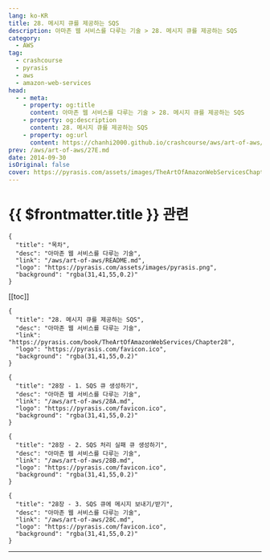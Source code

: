 ```yaml
---
lang: ko-KR
title: 28. 메시지 큐를 제공하는 SQS
description: 아마존 웹 서비스를 다루는 기술 > 28. 메시지 큐를 제공하는 SQS
category:
  - AWS
tag: 
  - crashcourse
  - pyrasis
  - aws 
  - amazon-web-services
head:
  - - meta:
    - property: og:title
      content: 아마존 웹 서비스를 다루는 기술 > 28. 메시지 큐를 제공하는 SQS
    - property: og:description
      content: 28. 메시지 큐를 제공하는 SQS
    - property: og:url
      content: https://chanhi2000.github.io/crashcourse/aws/art-of-aws/28.html
prev: /aws/art-of-aws/27E.md
date: 2014-09-30
isOriginal: false
cover: https://pyrasis.com/assets/images/TheArtOfAmazonWebServicesChapter28/1.png
---
```


# {{ $frontmatter.title }} 관련

```component VPCard
{
  "title": "목차",
  "desc": "아마존 웹 서비스를 다루는 기술",
  "link": "/aws/art-of-aws/README.md",
  "logo": "https://pyrasis.com/assets/images/pyrasis.png",
  "background": "rgba(31,41,55,0.2)"
}
```

[[toc]]

```component VPCard
{
  "title": "28. 메시지 큐를 제공하는 SQS",
  "desc": "아마존 웹 서비스를 다루는 기술",
  "link": "https://pyrasis.com/book/TheArtOfAmazonWebServices/Chapter28",
  "logo": "https://pyrasis.com/favicon.ico",
  "background": "rgba(31,41,55,0.2)"
}
```

<!-- TODO: 작성 -->

```component VPCard
{
  "title": "28장 - 1. SQS 큐 생성하기",
  "desc": "아마존 웹 서비스를 다루는 기술",
  "link": "/aws/art-of-aws/28A.md",
  "logo": "https://pyrasis.com/favicon.ico",
  "background": "rgba(31,41,55,0.2)"
}
```

```component VPCard
{
  "title": "28장 - 2. SQS 처리 실패 큐 생성하기",
  "desc": "아마존 웹 서비스를 다루는 기술",
  "link": "/aws/art-of-aws/28B.md",
  "logo": "https://pyrasis.com/favicon.ico",
  "background": "rgba(31,41,55,0.2)"
}
```

```component VPCard
{
  "title": "28장 - 3. SQS 큐에 메시지 보내기/받기",
  "desc": "아마존 웹 서비스를 다루는 기술",
  "link": "/aws/art-of-aws/28C.md",
  "logo": "https://pyrasis.com/favicon.ico",
  "background": "rgba(31,41,55,0.2)"
}
```

---

<TagLinks />